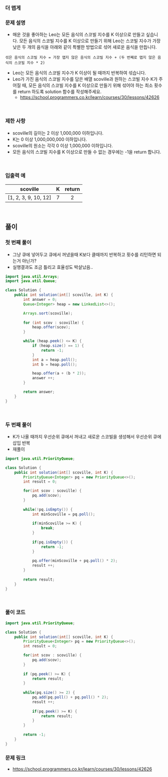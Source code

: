 ### 더 맵게

### 문제 설명
- 매운 것을 좋아하는 Leo는 모든 음식의 스코빌 지수를 K 이상으로 만들고 싶습니다. 모든 음식의 스코빌 지수를 K 이상으로 만들기 위해 Leo는 스코빌 지수가 가장 낮은 두 개의 음식을 아래와 같이 특별한 방법으로 섞어 새로운 음식을 만듭니다.
```
섞은 음식의 스코빌 지수 = 가장 맵지 않은 음식의 스코빌 지수 + (두 번째로 맵지 않은 음식의 스코빌 지수 * 2) 
```
- Leo는 모든 음식의 스코빌 지수가 K 이상이 될 때까지 반복하여 섞습니다.
- Leo가 가진 음식의 스코빌 지수를 담은 배열 scoville과 원하는 스코빌 지수 K가 주어질 때, 모든 음식의 스코빌 지수를 K 이상으로 만들기 위해 섞어야 하는 최소 횟수를 return 하도록 solution 함수를 작성해주세요.
    - https://school.programmers.co.kr/learn/courses/30/lessons/42626

<br>

### 제한 사항
- scoville의 길이는 2 이상 1,000,000 이하입니다.
- K는 0 이상 1,000,000,000 이하입니다.
- scoville의 원소는 각각 0 이상 1,000,000 이하입니다.
- 모든 음식의 스코빌 지수를 K 이상으로 만들 수 없는 경우에는 -1을 return 합니다.

<br>

### 입출력 예
|scoville|K|return|
|:---:|:---:|:---:|
|\[1, 2, 3, 9, 10, 12\]|7|2|

<br>

## 풀이
### 첫 번째 풀이
- 그냥 큐에 넣어두고 큐에서 꺼냈을때 K보다 클때까지 반복하고 횟수를 리턴하면 되는거 아닌가?
- 실행결과도 조금 틀리고 효율성도 박살났음..

```java
import java.util.Arrays;
import java.util.Queue;

class Solution {
    public int solution(int[] scoville, int K) {
        int answer = 0;
        Queue<Integer> heap = new LinkedList<>();

        Arrays.sort(scoville);
        
        for (int scov : scoville) {
            heap.offer(scov);
        }

        while (heap.peek() <= K) {
            if (heap.size() == 1) {
                return -1;
            }
            int a = heap.poll();
            int b = heap.poll();

            heap.offer(a + (b * 2));
            answer ++;
        }

        return answer;
    }
}
```

<br>

### 두 번째 풀이
- K가 나올 때까지 우선순위 큐에서 꺼내고 새로운 스코빌을 생성해서 우선순위 큐에 삽입 반복
- 재풀이

```java
import java.util.PriorityQueue;

class Solution {
    public int solution(int[] scoville, int K) {
        PriorityQueue<Integer> pq = new PriorityQueue<>();
        int result = 0;

        for(int scov : scoville) {
            pq.add(scov);
        }
        
        while(!pq.isEmpty()) {
            int minScoville = pq.poll();
            
            if(minScoville >= K) {
                break;
            }
            
            if(pq.isEmpty()) {
                return -1;
            }
            
            pq.offer(minScoville + pq.poll() * 2);
            result ++;
        }
        
        return result;
    }
}
```

<br>

### 풀이 코드
```java
import java.util.PriorityQueue;

class Solution {
    public int solution(int[] scoville, int K) {
        PriorityQueue<Integer> pq = new PriorityQueue<>();
        int result = 0;

        for(int scov : scoville) {
            pq.add(scov);
        }
        
        if (pq.peek() >= K) {
            return result;
        }
        
        while(pq.size() >= 2) {
            pq.add(pq.poll() + pq.poll() * 2);
            result ++;
            
            if(pq.peek() >= K) {
                return result;
            }
        }
        
        return -1;
    }
}
```

### 문제 링크
- https://school.programmers.co.kr/learn/courses/30/lessons/42626